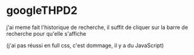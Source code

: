 # googleTHPD2

j'ai meme fait l'historique de recherche, il suffit de cliquer sur la barre de recherche pour qu'elle s'affiche

(j'ai pas réussi en full css, c'est dommage, il y a du JavaScript)
